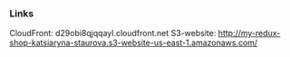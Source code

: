 ### Links

CloudFront: d29obi8qjqqayl.cloudfront.net
S3-website: http://my-redux-shop-katsiaryna-staurova.s3-website-us-east-1.amazonaws.com/
